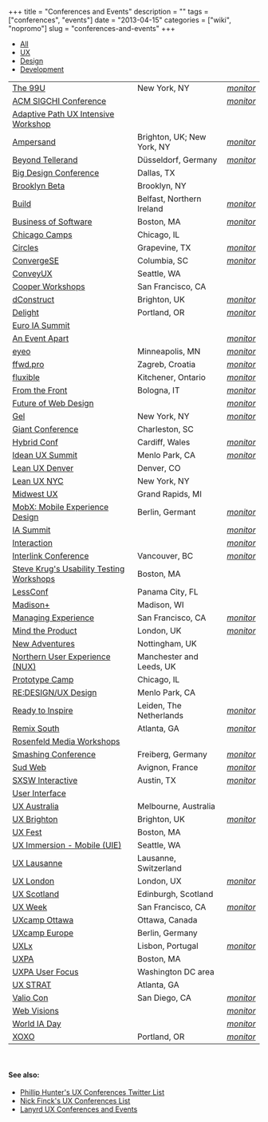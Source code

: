 +++
title = "Conferences and Events"
description = ""
tags = ["conferences", "events"]
date = "2013-04-15"
categories = ["wiki", "nopromo"]
slug = "conferences-and-events"
+++



<ul id="filter" class="inline mt0 strong">
<li class="current"><a href="#">All</a></li>
<li><a href="#">UX</a></li>
<li><a href="#">Design</a></li>
<li><a href="#">Development</a></li>
</ul>
<table id="filterlist">
<tbody>
<tr class="frow design">
<td><a href="http://99u.com/conference">The 99U</a></td>
<td>New York, NY</td>
<td><a href="http://99u.com/videos"><i class="ss-icon ss-standard">monitor</i></a></td>
</tr>
<tr class="frow ux">
<td><a href="http://www.sigchi.org/conferences">ACM SIGCHI Conference</a></td>
<td></td>
<td><a href="http://dl.acm.org/event.cfm?id=RE151&amp;CFID=429753542&amp;CFTOKEN=93999681"><i class="ss-icon ss-standard">monitor</i></a></td>
</tr>
<tr class="frow ux">
<td><a href="http://ux-intensive.com/">Adaptive Path UX Intensive Workshop</a></td>
<td></td>
<td></td>
</tr>
<tr class="frow design">
<td><a href="http://ampersandconf.com/">Ampersand</a></td>
<td>Brighton, UK; New York, NY</td>
<td><a href="http://vimeo.com/channels/ampersandconf"><i class="ss-icon ss-standard">monitor</i></a></td>
</tr>
<tr class="frow design ux development">
<td><a href="http://beyondtellerrand.com/">Beyond Tellerand</a></td>
<td>Düsseldorf, Germany</td>
<td><a href="http://vimeo.com/beyondtellerrand/videos"><i class="ss-icon ss-standard">monitor</i></a></td>
</tr>
<tr class="frow ux design development">
<td><a href="http://bigdesignevents.com/conference/">Big Design Conference</a></td>
<td>Dallas, TX</td>
<td></td>
</tr>
<tr class="frow design">
<td><a href="https://brooklynbeta.org/">Brooklyn Beta</a></td>
<td>Brooklyn, NY</td>
<td></td>
</tr>
<tr class="frow development">
<td><a href="http://buildconf.com/">Build</a></td>
<td>Belfast, Northern Ireland</td>
<td><a href="http://vimeo.com/build/videos"><i class="ss-icon ss-standard">monitor</i></a></td>
</tr>
<tr class="frow development">
<td><a href="http://businessofsoftware.org/">Business of Software</a></td>
<td>Boston, MA</td>
<td><a href="http://businessofsoftware.org/category/video-2/"><i class="ss-icon ss-standard">monitor</i></a></td>
</tr>
<tr class="frow ux development">
<td><a href="http://chicagocamps.org/">Chicago Camps</td>
<td>Chicago, IL</td>
<td></td>
</tr>
<tr class="frow design">
<td><a href="http://circlesconference.com/">Circles</a></td>
<td>Grapevine, TX</td>
<td><a href="http://circlesconference.com/2013/videos/"><i class="ss-icon ss-standard">monitor</i></a></td>
</tr>
<tr class="frow design development">
<td><a href="http://convergese.com/">ConvergeSE</a></td>
<td>Columbia, SC</td>
<td><a href="http://vimeo.com/convergese/videos"><i class="ss-icon ss-standard">monitor</i></a></td>
</tr>
<tr class="frow ux">
<td><a href="http://www.conveyux.com/">ConveyUX</a></td>
<td>Seattle, WA</td>
<td></td>
</tr>
<tr class="frow ux">
<td><a href="http://www.cooper.com/training/">Cooper Workshops</a></td>
<td>San Francisco, CA</td>
<td></td>
</tr>
<tr class="frow design development">
<td><a href="http://dconstruct.org/">dConstruct</a></td>
<td>Brighton, UK</td>
<td><a href="http://archive.dconstruct.org/"><i class="ss-icon ss-standard">monitor</i></a></td>
</tr>
<tr class="frow ux">
<td><a href="http://delight.us/conference/">Delight</a></td>
<td>Portland, OR</td>
<td><a href="http://delight.us/category/videos/"><i class="ss-icon ss-standard">monitor</i></a></td>
</tr>
<tr class="frow ux">
<td><a href="http://www.euroia.org/">Euro IA Summit</a></td>
<td></td>
<td></td>
</tr>
<tr class="frow design ux development">
<td><a href="http://aneventapart.com/">An Event Apart</a></td>
<td></td>
<td><a href="http://aneventapart.com/news/tag/video"><i class="ss-icon ss-standard">monitor</i></a></td>
</tr>
<tr class="frow design development">
<td><a href="http://eyeofestival.com/">eyeo</a></td>
<td>Minneapolis, MN</td>
<td><a href="http://vimeo.com/eyeofestival/videos"><i class="ss-icon ss-standard">monitor</i></a></td>
</tr>
<tr class="frow development">
<td><a href="http://ffwd.pro/">ffwd.pro</a></td>
<td>Zagreb, Croatia</td>
<td><a href="http://vimeo.com/ffwdpro/videos"><i class="ss-icon ss-standard">monitor</i></a></td>
</tr>
<tr class="frow ux">
<td><a href="http://www.fluxible.ca/">fluxible</a></td>
<td>Kitchener, Ontario</td>
<td><a href="http://www.fluxible.ca/category/videos/"><i class="ss-icon ss-standard">monitor</i></a></td>
</tr>
<tr class="frow development">
<td><a href="http://fromthefront.it/">From the Front</a></td>
<td>Bologna, IT</td>
<td><a href="http://vimeo.com/fromthefront/videos"><i class="ss-icon ss-standard">monitor</i></a></td>
</tr>
<tr class="frow design development">
<td><a href="http://futureofwebdesign.com/">Future of Web Design</a></td>
<td></td>
<td><a href="http://vimeo.com/fowd/videos"><i class="ss-icon ss-standard">monitor</i></a></td>
</tr>
<tr class="frow ux design">
<td><a href="http://gelconference.com/">Gel</a></td>
<td>New York, NY</td>
<td><a href="http://vimeo.com/gelconference/videos"><i class="ss-icon ss-standard">monitor</i></a></td>
</tr>
<tr class="frow ux design">
<td><a href="http://giantconf.com/">Giant Conference</a></td>
<td>Charleston, SC</td>
<td></td>
</tr>
<tr class="frow design development">
<td><a href="http://hybridconf.net/">Hybrid Conf</a></td>
<td>Cardiff, Wales</td>
<td><a href="http://vimeo.com/zedonkey/videos"><i class="ss-icon ss-standard">monitor</i></a></td>
</tr>
<tr class="frow ux">
<td><a href="http://uxsummersummit.eventbrite.com/">Idean UX Summit</a></td>
<td>Menlo Park, CA</td>
<td><a href="http://vimeo.com/idean/videos"><i class="ss-icon ss-standard">monitor</i></a></td>
</tr>
<tr class="frow ux">
<td><a href="http://www.leanuxdenver.com/">Lean UX Denver</a></td>
<td>Denver, CO</td>
<td></td>
</tr>
<tr class="frow ux">
<td><a href="http://leanuxnyc.co/nyc/">Lean UX NYC</a></td>
<td>New York, NY</td>
<td></td>
</tr>
<tr class="frow ux">
<td><a href="http://midwestuxconference.com/">Midwest UX</a></td>
<td>Grand Rapids, MI</td>
<td></td>
</tr>
<tr class="frow ux">
<td><a href="http://mobx2012.blogspot.com/">MobX: Mobile Experience Design</a></td>
<td>Berlin, Germant</td>
<td><a href="http://www.youtube.com/user/MobXCon/videos"><i class="ss-icon ss-standard">monitor</i></a></td>
</tr>
<tr class="frow ux">
<td><a href="http://iasummit.org/">IA Summit</a></td>
<td></td>
<td><a href="http://library.iasummit.org/"><i class="ss-icon ss-standard">monitor</i></a></td>
</tr>
<tr class="frow ux">
<td><a href="http://interaction.ixda.org/">Interaction</a></td>
<td></td>
<td><a href="http://vimeo.com/ixdaglobal/videos"><i class="ss-icon ss-standard">monitor</i></a></td>
</tr>
<tr class="frow ux design">
<td><a href="http://interlinkconference.com/">Interlink Conference</a></td>
<td>Vancouver, BC</td>
<td><a href="http://vimeo.com/interlink/videos"><i class="ss-icon ss-standard">monitor</i></a></td>
</tr>
<tr class="frow ux">
<td><a href="http://sensible.com/workshops.html">Steve Krug's Usability Testing Workshops</a></td>
<td>Boston, MA</td>
<td></td>
</tr>
<tr class="frow development">
<td><a href="http://lessconf.lesseverything.com/">LessConf</a></td>
<td>Panama City, FL</td>
<td></td>
</tr>
<tr class="frow ux">
<td><a href="http://madisonpl.us/">Madison+</a></td>
<td>Madison, WI</td>
<td></td>
</tr>
<tr class="frow ux">
<td><a href="http://mxconference.com/">Managing Experience</a></td>
<td>San Francisco, CA</td>
<td><a href="http://mxconference.com/videos"><i class="ss-icon ss-standard">monitor</i></a></td>
</tr>
<tr class="frow development">
<td><a href="http://conference.mindtheproduct.com/">Mind the Product</a></td>
<td>London, UK</td>
<td><a href="https://www.mindtheproduct.com/tag/video/"><i class="ss-icon ss-standard">monitor</i></a></td>
</tr>
<tr class="frow design">
<td><a href="http://newadventuresconf.com/">New Adventures</a></td>
<td>Nottingham, UK</td>
<td></td>
</tr>
<tr class="frow ux">
<td><a href="http://northern-user-experience.org/">Northern User Experience (NUX)</a></td>
<td>Manchester and Leeds, UK</td>
<td></td>
</tr>
<tr class="frow development ux">
<td><a href="http://prototypecamp.com/">Prototype Camp</a></td>
<td>Chicago, IL</td>
<td></td>
</tr>
<tr class="frow ux">
<td><a href="http://www.redesignconference.com/conferences/uxd/">RE:DESIGN/UX Design</a></td>
<td>Menlo Park, CA</td>
<td></td>
</tr>
<tr class="frow design">
<td><a href="https://inspireconf.com/">Ready to Inspire</a></td>
<td>Leiden, The Netherlands</td>
<td><a href="http://vimeo.com/channels/inspireconf/videos"><i class="ss-icon ss-standard">monitor</i></a></td>
</tr>
<tr class="frow ux">
<td><a href="http://remixsouth.com/">Remix South</a></td>
<td>Atlanta, GA</td>
<td><a href="http://vimeo.com/channels/remixsouth/videos"><i class="ss-icon ss-standard">monitor</i></a></td>
</tr>
<tr class="frow ux">
<td><a href="http://rosenfeldmedia.com/events/">Rosenfeld Media Workshops</a></td>
<td></td>
<td></td>
</tr>
<tr class="frow design development">
<td><a href="http://smashingconf.com/">Smashing Conference</a></td>
<td>Freiberg, Germany</td>
<td><a href="http://vimeo.com/channels/smashingconf/videos"><i class="ss-icon ss-standard">monitor</i></a></td>
</tr>
<tr class="frow development">
<td><a href="http://sudweb.fr/">Sud Web</a></td>
<td>Avignon, France</td>
<td><a href="http://vimeo.com/sudweb/videos"><i class="ss-icon ss-standard">monitor</i></a></td>
</tr>
<tr class="frow design development">
<td><a href="http://sxsw.com/interactive">SXSW Interactive</a></td>
<td>Austin, TX</td>
<td><a href="http://www.sxsw.com/video/interactive"><i class="ss-icon ss-standard">monitor</i></a></td>
</tr>
<tr class="frow ux">
<td><a href="http://www.uie.com/events/uiconf/">User Interface</a></td>
<td></td>
<td></td>
</tr>
<tr class="frow ux">
<td><a href="http://uxaustralia.com.au/">UX Australia</a></td>
<td>Melbourne, Australia</td>
<td></td>
</tr>
<tr class="frow ux">
<td><a href="http://uxbrighton.org.uk/">UX Brighton</a></td>
<td>Brighton, UK</td>
<td><a href="http://vimeo.com/uxbrighton/videos"><i class="ss-icon ss-standard">monitor</i></a></td>
</tr>
<tr class="frow ux">
<td><a href="http://www.freshtilledsoil.com/uxfest/">UX Fest</a></td>
<td>Boston, MA</td>
<td></td>
</tr>
<tr class="frow ux">
<td><a href="http://www.uie.com/events/ux_immersion/2013/">UX Immersion - Mobile (UIE)</a></td>
<td>Seattle, WA</td>
<td></td>
</tr>
<tr class="frow ux">
<td><a href="http://2014.uxlausanne.com/">UX Lausanne</a></td>
<td>Lausanne, Switzerland</td>
<td></td>
</tr>
<tr class="frow ux">
<td><a href="http://2013.uxlondon.com/">UX London</a></td>
<td>London, UX</td>
<td><a href="http://vimeo.com/tag:UX+london"><i class="ss-icon ss-standard">monitor</i></a></td>
</tr>
<tr class="frow ux">
<td><a href="http://uxscotland.net/">UX Scotland</a></td>
<td>Edinburgh, Scotland</td>
<td></td>
</tr>
<tr class="frow ux">
<td><a href="http://uxweek.com/">UX Week</a></td>
<td>San Francisco, CA</td>
<td><a href="http://vimeo.com/tag:UX+Week"><i class="ss-icon ss-standard">monitor</i></a></td>
</tr>
<tr class="frow ux">
<td><a href="http://uxcampottawa.org/">UXcamp Ottawa</a></td>
<td>Ottawa, Canada</td>
<td></td>
</tr>
<tr class="frow ux">
<td><a href="http://www.uxcampeurope.org/">UXcamp Europe</a></td>
<td>Berlin, Germany</td>
<td></td>
</tr>
<tr class="frow ux">
<td><a href="http://www.ux-lx.com/">UXLx</a></td>
<td>Lisbon, Portugal</td>
<td><a href="https://www.ux-lx.com/videos.html"><i class="ss-icon ss-standard">monitor</i></a></td>
</tr>
<tr class="frow ux">
<td><a href="http://upaboston.org/upa-boston-events/user-experience-conference/">UXPA</td>
<td>Boston, MA</td>
<td></td>
</tr>
<tr class="frow ux">
<td><a href="http://www.uxpadc.org/userfocus">UXPA User Focus</a></td>
<td>Washington DC area</td>
<td></td>
</tr>
<tr class="frow ux">
<td><a href="http://uxstrat.com/">UX STRAT</a></td>
<td>Atlanta, GA</td>
<td></td>
</tr>
<tr class="frow design development">
<td><a href="http://valiocon.com/">Valio Con</a></td>
<td>San Diego, CA</td>
<td><a href="http://www.youtube.com/user/drewwilsonn/search?query=valio+con"><i class="ss-icon ss-standard">monitor</i></a></td>
</tr>
<tr class="frow design development ux">
<td><a href="http://www.webvisionsevent.com/">Web Visions</a></td>
<td></td>
<td><a href="http://www.webvisionsevent.com/portland/videos/"><i class="ss-icon ss-standard">monitor</i></a></td>
</tr>
<tr class="frow ux">
<td><a href="http://worldiaday.org/">World IA Day</a></td>
<td></td>
<td><a href="http://www.youtube.com/user/WorldIADay/videos"><i class="ss-icon ss-standard">monitor</i></a></td>
</tr>
<tr class="frow design">
<td><a href="http://xoxofest.com/">XOXO</a></td>
<td>Portland, OR</td>
<td><a href="http://www.youtube.com/user/xoxofest/videos"><i class="ss-icon ss-standard">monitor</i></a></td>
</tr>
</tbody>
</table>
<p><br></p>
<h4>See also:</h4>
<ul>
<li><a href="https://twitter.com/designoutloud/lists/ux-conferences">Phillip Hunter's UX Conferences Twitter List</a></li>
<li><a href="http://www.nickfinck.com/blog/entry/user_experience_conferences/">Nick Finck's UX Conferences List</a></li>
<li><a href="http://lanyrd.com/topics/user-experience/">Lanyrd UX Conferences and Events</a></li>
</ul>
<style>
td:second-child {
  width: 24px;
}
</style>
